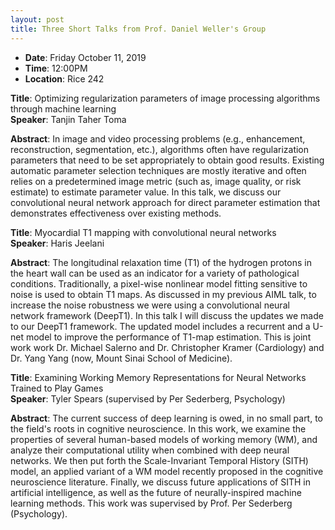 ```yaml
---
layout: post
title: Three Short Talks from Prof. Daniel Weller's Group
---
```


- **Date**: Friday October 11, 2019
- **Time**: 12:00PM
- **Location**: Rice 242

**Title**: Optimizing regularization parameters of image processing algorithms through machine learning<br>
**Speaker**: Tanjin Taher Toma

**Abstract**: In image and video processing problems (e.g., enhancement, reconstruction, segmentation, etc.), algorithms often have regularization parameters that need to be set appropriately to obtain good results.  Existing automatic parameter selection techniques are mostly iterative and often relies on a predetermined image metric (such as, image quality, or risk estimate) to estimate parameter value. In this talk, we discuss our convolutional neural network approach for direct parameter estimation that demonstrates effectiveness over existing methods.

**Title**: Myocardial T1 mapping with convolutional neural networks<br>
**Speaker**: Haris Jeelani

**Abstract**: The longitudinal relaxation time (T1) of the hydrogen protons in the heart wall can be used as an indicator for a variety of pathological conditions. Traditionally, a pixel-wise nonlinear model fitting sensitive to noise is used to obtain T1 maps. As discussed in my previous AIML talk, to increase the noise robustness we were using a convolutional neural network framework (DeepT1). In this talk I will discuss the updates we made to our DeepT1 framework. The updated model includes a recurrent and a U-net model to improve the performance of T1-map estimation. This is joint work work Dr. Michael Salerno and Dr. Christopher Kramer (Cardiology) and Dr. Yang Yang (now, Mount Sinai School of Medicine).


**Title**: Examining Working Memory Representations for Neural Networks Trained to Play Games<br>
**Speaker**: Tyler Spears (supervised by Per Sederberg, Psychology)

**Abstract**: The current success of deep learning is owed, in no small part, to the field's roots in cognitive neuroscience. In this work, we examine the properties of several human-based models of working memory (WM), and analyze their computational utility when combined with deep neural networks. We then put forth the Scale-Invariant Temporal History (SITH) model, an applied variant of a WM model recently proposed in the cognitive neuroscience literature. Finally, we discuss future applications of SITH in artificial intelligence, as well as the future of neurally-inspired machine learning methods. This work was supervised by Prof. Per Sederberg (Psychology).